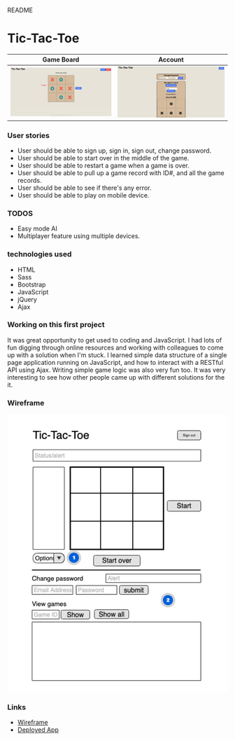 README

# Tic-Tac-Toe
Game Board                                 | Account
:-----------------------------------------:|:---------------------------------:
![gameboard](./assets/images/gameboard.png)|![page2](./assets/images/page2.png)

### User stories
* User should be able to sign up, sign in, sign out, change password.
* User should be able to start over in the middle of the game.
* User should be able to restart a game when a game is over.
* User should be able to pull up a game record with ID#, and all the game records.
* User should be able to see if there's any error.
* User should be able to play on mobile device.


### TODOS
* Easy mode AI
* Multiplayer feature using multiple devices.

### technologies used
* HTML
* Sass
* Bootstrap
* JavaScript
* jQuery
* Ajax

### Working on this first project

It was great opportunity to get used to coding and JavaScript. I had lots of fun digging through online resources and working with colleagues to come up with a solution when I'm stuck. I learned simple data structure of a single page application running on JavaScript, and how to interact with a RESTful API using Ajax. Writing simple game logic was also very fun too. It was very interesting to see how other people came up with different solutions for the it.

### Wireframe
![wireframe](./assets/images/wireframe.png)
### Links
* [Wireframe](https://app.moqups.com/pZIClmFr9I/view)
* [Deployed App](https://wyang19a.github.io/tic-tac-toe-client)
